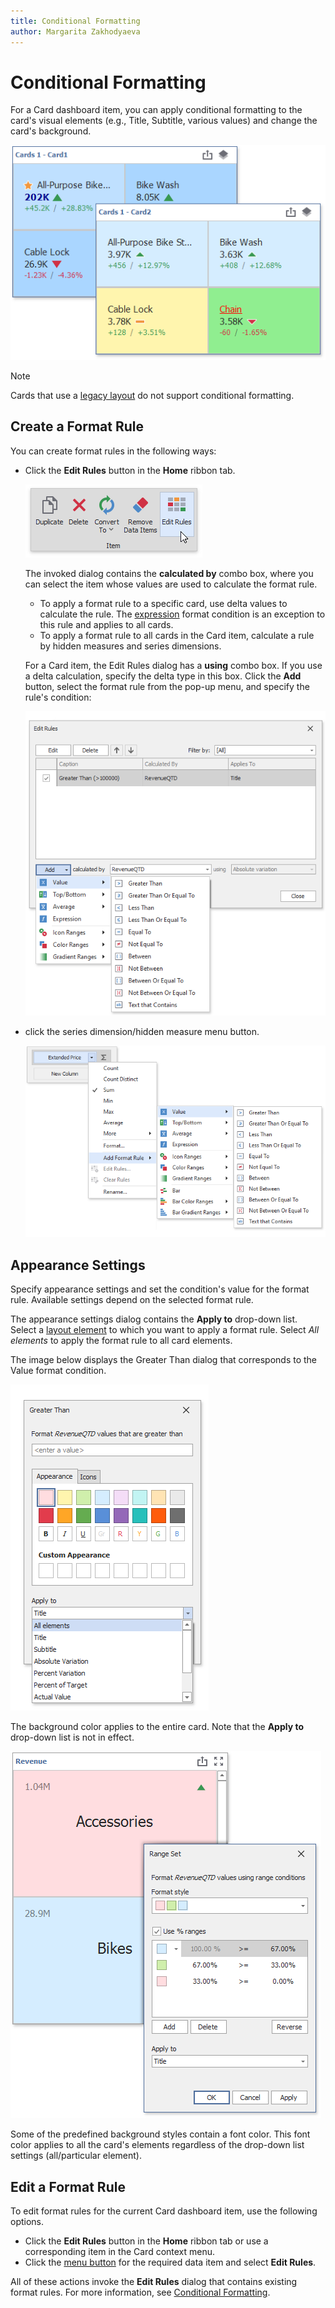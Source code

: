 ```yaml
---
title: Conditional Formatting
author: Margarita Zakhodyaeva
---
```


# Conditional Formatting

For a Card dashboard item, you can apply conditional formatting to the card's visual elements (e.g., Title, Subtitle, various values) and change the card's background.

![](../../../../images/winforms-card-conditional-formatting.png)

> [!Note]
> Cards that use a [legacy layout](https://docs.devexpress.com/Dashboard/113798/create-dashboards/create-dashboards-in-the-winforms-designer/designing-dashboard-items/cards/layout#legacy-layout-v162-and-earlier) do not support conditional formatting.

## Create a Format Rule

You can create format rules in the following ways:

* Click the **Edit Rules** button in the **Home** ribbon tab.

   ![EditRules_Ribbon](../../../../images/editrules_ribbon118564.png)

   The invoked dialog contains the **calculated by** combo box, where you can select the item whose values are used to calculate the format rule. 
    
   * To apply a format rule to a specific card, use delta values to calculate the rule. The [expression](../../appearance-customization/conditional-formatting/expression.md) format condition is an exception to this rule and applies to all cards.
   * To apply a format rule to all cards in the Card item, calculate a rule by hidden measures and series dimensions.

   For a Card item, the Edit Rules dialog has a **using** combo box. If you use a delta calculation, specify the delta type in this box. Click the **Add** button, select the format rule from the pop-up menu, and specify the rule's condition:

   ![](../../../../images/win-conditional-formatting-card-rule-manager.png)

* click the series dimension/hidden measure menu button.

    ![AddFormatRule_ValueItem](../../../../images/addformatrule_valueitem118549.png)

## Appearance Settings   

Specify appearance settings and set the condition's value for the format rule. Available settings depend on the selected format rule. 

The appearance settings dialog contains the **Apply to** drop-down list. Select a [layout element](layout.md) to which you want to apply a format rule. Select _All elements_ to apply the format rule to all card elements. 

The image below displays the Greater Than dialog that corresponds to the Value format condition. 


![](../../../../images/win-conditional-formatting-cards-appearance-settings-window.png)

The background color applies to the entire card. Note that the **Apply to** drop-down list is not in effect.

![](../../../../images/win-conditional-formatting-cards-background.png)

 Some of the predefined background styles contain a font color. This font color applies to all the card's elements regardless of the drop-down list settings (all/particular element).

## Edit a Format Rule

To edit format rules for the current Card dashboard item, use the following options.
* Click the **Edit Rules** button in the **Home** ribbon tab or use a corresponding item in the Card context menu.
* Click the [menu button](../../ui-elements/data-items-pane.md) for the required data item and select **Edit Rules**.

All of these actions invoke the **Edit Rules** dialog that contains existing format rules. For more information, see [Conditional Formatting](../../appearance-customization/conditional-formatting.md).
